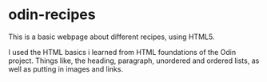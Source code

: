 # odin-recipes

This is a basic webpage about different recipes, using HTML5.

I used the HTML basics i learned from HTML foundations of the Odin project.
Things like, the heading, paragraph, unordered and ordered lists, as well as putting in images and links.